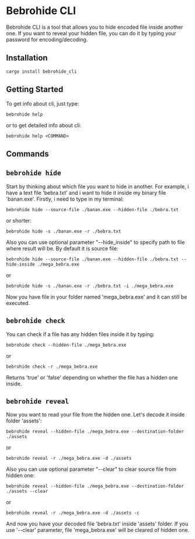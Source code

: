# Bebrohide CLI

Bebrohide CLI is a tool that allows you to hide encoded file inside another one. If you want to reveal your hidden file, you can do it by typing your password for encoding/decoding.

## Installation

```shell
cargo install bebrohide_cli
```

## Getting Started

To get info about cli, just type:

```shell
bebrohide help
```

or to get detailed info about cli:

```shell
bebrohide help <COMMAND>
```

## Commands

## `bebrohide hide`

Start by thinking about which file you want to hide in another. For example, i have a text file 'bebra.txt' and i want to hide it inside my binary file 'banan.exe'. Firstly, i need to type in my terminal:

```shell
bebrohide hide --source-file ./banan.exe --hidden-file ./bebra.txt
```

or shorter:

```shell
bebrohide hide -s ./banan.exe -r ./bebra.txt
```

Also you can use optional parameter "--hide_inside" to specify path to file where result will be. By default it is source file:

```shell
bebrohide hide --source-file ./banan.exe --hidden-file ./bebra.txt --hide-inside ./mega_bebra.exe
```

or

```shell
bebrohide hide -s ./banan.exe -r ./bebra.txt -i ./mega_bebra.exe
```

Now you have file in your folder named 'mega_bebra.exe' and it can still be executed.

## `bebrohide check`

You can check if a file has any hidden files inside it by typing:

```shell
bebrohide check --hidden-file ./mega_bebra.exe
```

or

```shell
bebrohide check -r ./mega_bebra.exe
```

Returns 'true' or 'false' depending on whether the file has a hidden one inside.

## `bebrohide reveal`

Now you want to read your file from the hidden one. Let's decode it inside folder 'assets':

```shell
bebrohide reveal --hidden-file ./mega_bebra.exe --destination-folder ./assets
```

or

```shell
bebrohide reveal -r ./mega_bebra.exe -d ./assets
```

Also you can use optional parameter "--clear" to clear source file from hidden one:

```shell
bebrohide reveal --hidden-file ./mega_bebra.exe --destination-folder ./assets --clear
```

or

```shell
bebrohide reveal -r ./mega_bebra.exe -d ./assets -c
```

And now you have your decoded file 'bebra.txt' inside 'assets' folder. If you use '--clear' parameter, file 'mega_bebra.exe' will be cleared of hidden one.

